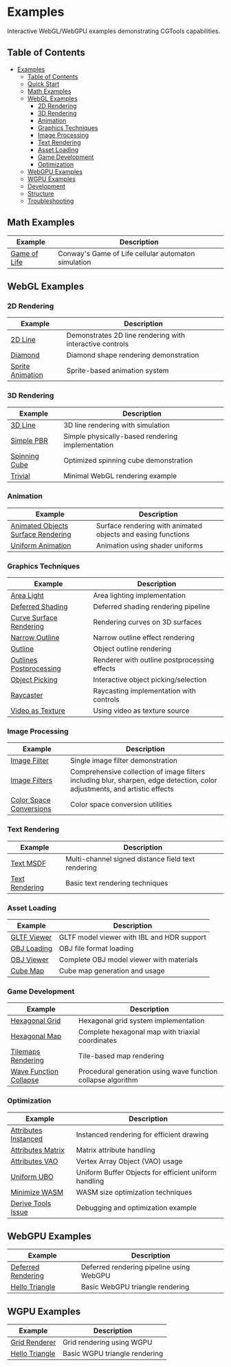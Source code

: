 # Examples

Interactive WebGL/WebGPU examples demonstrating CGTools capabilities.

## Table of Contents

- [Examples](#examples)
  - [Table of Contents](#table-of-contents)
  - [Quick Start](#quick-start)
  - [Math Examples](#math-examples)
  - [WebGL Examples](#webgl-examples)
    - [2D Rendering](#2d-rendering)
    - [3D Rendering](#3d-rendering)
    - [Animation](#animation)
    - [Graphics Techniques](#graphics-techniques)
    - [Image Processing](#image-processing)
    - [Text Rendering](#text-rendering)
    - [Asset Loading](#asset-loading)
    - [Game Development](#game-development)
    - [Optimization](#optimization)
  - [WebGPU Examples](#webgpu-examples)
  - [WGPU Examples](#wgpu-examples)
  - [Development](#development)
  - [Structure](#structure)
  - [Troubleshooting](#troubleshooting)

## Math Examples

Example | Description
--- | ---
[Game of Life](./math/life/readme.md) | Conway's Game of Life cellular automaton simulation

## WebGL Examples

### 2D Rendering

Example | Description
--- | ---
[2D Line](./minwebgl/2d_line/readme.md) | Demonstrates 2D line rendering with interactive controls
[Diamond](./minwebgl/diamond/readme.md) | Diamond shape rendering demonstration
[Sprite Animation](./minwebgl/sprite_animation/readme.md) | Sprite-based animation system

### 3D Rendering

Example | Description
--- | ---
[3D Line](./minwebgl/3d_line/readme.md) | 3D line rendering with simulation
[Simple PBR](./minwebgl/simple_pbr/readme.md) | Simple physically-based rendering implementation
[Spinning Cube](./minwebgl/spinning_cube_size_opt/readme.md) | Optimized spinning cube demonstration
[Trivial](./minwebgl/trivial/readme.md) | Minimal WebGL rendering example

### Animation

Example | Description
--- | ---
[Animated Objects Surface Rendering](./minwebgl/animation_surface_rendering/readme.md) | Surface rendering with animated objects and easing functions
[Uniform Animation](./minwebgl/uniforms_animation/readme.md) | Animation using shader uniforms

### Graphics Techniques

Example | Description
--- | ---
[Area Light](./minwebgl/area_light/readme.md) | Area lighting implementation
[Deferred Shading](./minwebgl/deferred_shading/readme.md) | Deferred shading rendering pipeline
[Curve Surface Rendering](./minwebgl/curve_surface_rendering/readme.md) | Rendering curves on 3D surfaces
[Narrow Outline](./minwebgl/narrow_outline/readme.md) | Narrow outline effect rendering
[Outline](./minwebgl/outline/readme.md) | Object outline rendering
[Outlines Postprocessing](./minwebgl/renderer_with_outlines/readme.md) | Renderer with outline postprocessing effects
[Object Picking](./minwebgl/object_picking/readme.md) | Interactive object picking/selection
[Raycaster](./minwebgl/raycaster/readme.md) | Raycasting implementation with controls
[Video as Texture](./minwebgl/video_as_texture/readme.md) | Using video as texture source

### Image Processing

Example | Description
--- | ---
[Image Filter](./minwebgl/filter/readme.md) | Single image filter demonstration
[Image Filters](./minwebgl/filters/readme.md) | Comprehensive collection of image filters including blur, sharpen, edge detection, color adjustments, and artistic effects
[Color Space Conversions](./minwebgl/color_space_conversions/readme.md) | Color space conversion utilities

### Text Rendering

Example | Description
--- | ---
[Text MSDF](./minwebgl/text_msdf/readme.md) | Multi-channel signed distance field text rendering
[Text Rendering](./minwebgl/text_rendering/readme.md) | Basic text rendering techniques

### Asset Loading

Example | Description
--- | ---
[GLTF Viewer](./minwebgl/gltf_viewer/readme.md) | GLTF model viewer with IBL and HDR support
[OBJ Loading](./minwebgl/obj_load/readme.md) | OBJ file format loading
[OBJ Viewer](./minwebgl/obj_viewer/readme.md) | Complete OBJ model viewer with materials
[Cube Map](./minwebgl/make_cube_map/readme.md) | Cube map generation and usage

### Game Development

Example | Description
--- | ---
[Hexagonal Grid](./minwebgl/hexagonal_grid/readme.md) | Hexagonal grid system implementation
[Hexagonal Map](./minwebgl/hexagonal_map/readme.md) | Complete hexagonal map with triaxial coordinates
[Tilemaps Rendering](./minwebgl/mapgen_tiles_rendering/readme.md) | Tile-based map rendering
[Wave Function Collapse](./minwebgl/wfc/readme.md) | Procedural generation using wave function collapse algorithm

### Optimization

Example | Description
--- | ---
[Attributes Instanced](./minwebgl/attributes_instanced/readme.md) | Instanced rendering for efficient drawing
[Attributes Matrix](./minwebgl/attributes_matrix/readme.md) | Matrix attribute handling
[Attributes VAO](./minwebgl/attributes_vao/readme.md) | Vertex Array Object (VAO) usage
[Uniform UBO](./minwebgl/uniforms_ubo/readme.md) | Uniform Buffer Objects for efficient uniform handling
[Minimize WASM](./minwebgl/minimize_wasm/readme.md) | WASM size optimization techniques
[Derive Tools Issue](./minwebgl/derive_tools_issue/readme.md) | Debugging and optimization example

## WebGPU Examples

Example | Description
--- | ---
[Deferred Rendering](./minwebgpu/deffered_rendering/readme.md) | Deferred rendering pipeline using WebGPU
[Hello Triangle](./minwebgpu/hello_triangle/readme.md) | Basic WebGPU triangle rendering

## WGPU Examples

Example | Description
--- | ---
[Grid Renderer](./minwgpu/grid_render/readme.md) | Grid rendering using WGPU
[Hello Triangle](./minwgpu/hello_triangle/readme.md) | Basic WGPU triangle rendering
